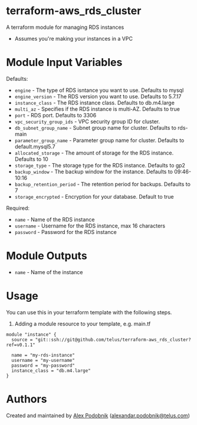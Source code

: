 # terraform-aws_rds_cluster

A terraform module for managing RDS instances

* Assumes you're making your instances in a VPC

# Module Input Variables

Defaults:

- `engine` - The type of RDS isntance you want to use. Defaults to mysql
- `engine_version` - The RDS version you want to use. Defaults to 5.7.17
- `instance_class` - The RDS instance class. Defaults to db.m4.large
- `multi_az` - Specifies if the RDS instance is multi-AZ. Defaults to true
- `port` - RDS port. Defaults to 3306
- `vpc_security_group_ids` - VPC security group ID for cluster.
- `db_subnet_group_name` - Subnet group name for cluster. Defaults to rds-main
- `parameter_group_name` - Parameter group name for cluster. Defaults to default.mysql5.7
- `allocated_storage` - The amount of storage for the RDS instance. Defaults to 10
- `storage_type` - The storage type for the RDS instance. Defaults to gp2
- `backup_window` - The backup window for the instance. Defaults to 09:46-10:16
- `backup_retention_period` - The retention period for backups. Defaults to 7
- `storage_encrypted` - Encryption for your database. Default to true

Required:

- `name` - Name of the RDS instance
- `username` - Username for the RDS instance, max 16 characters
- `password` - Password for the RDS instance

# Module Outputs

- `name` - Name of the instance

# Usage

You can use this in your terraform template with the following steps.

1. Adding a module resource to your template, e.g. main.tf

```
module "instance" {
  source = "git::ssh://git@github.com/telus/terraform-aws_rds_cluster?ref=v0.1.1"

  name = "my-rds-instance"
  username = "my-username"
  password = "my-password"
  instance_class = "db.m4.large"
}
```

# Authors

Created and maintained by [Alex Podobnik](https://github.com/alexandarp) (alexandar.podobnik@telus.com)
